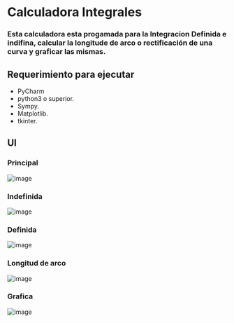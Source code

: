 # Calculadora Integrales
### Esta calculadora esta progamada para la Integracion Definida e indifina, calcular la longitude de arco o rectificación de una curva y graficar las mismas.


## Requerimiento para ejecutar
 - PyCharm
 - python3 o superior.
 - Sympy.
 - Matplotlib.
 - tkinter.
 ## UI
 ### Principal
 
 ![image](https://user-images.githubusercontent.com/36041729/183972277-a0957d3d-d3e5-42de-98ef-d7d32449a902.png)
 ### Indefinida
 
 ![image](https://user-images.githubusercontent.com/36041729/183972505-64a2d871-52ff-44ea-98c2-16a81bb018de.png)

### Definida

![image](https://user-images.githubusercontent.com/36041729/183972433-d7e3d015-9f00-4230-9515-7390a6fd1f11.png)

 ### Longitud de arco
 
![image](https://user-images.githubusercontent.com/36041729/183972351-c9f6b661-eb07-4bed-b23c-c33bc29e8cdb.png)

 ### Grafica
 
![image](https://user-images.githubusercontent.com/36041729/183973494-5c723ab7-0054-4a93-b4e2-ffd8b2c92ef2.png)




